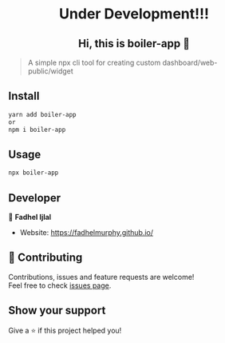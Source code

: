 <h1 align="center">Under Development!!!</h1>
<h2 align="center">Hi, this is boiler-app 👋</h2>

> A simple npx cli tool for creating custom dashboard/web-public/widget

## Install

```sh
yarn add boiler-app
or
npm i boiler-app
```

## Usage

```sh
npx boiler-app
```

## Developer

👤 **Fadhel Ijlal**

-   Website: https://fadhelmurphy.github.io/

## 🤝 Contributing

Contributions, issues and feature requests are welcome!<br />Feel free to check [issues page](https://github.com/fadhelmurphy/boiler-app/issues).

## Show your support

Give a ⭐️ if this project helped you!
